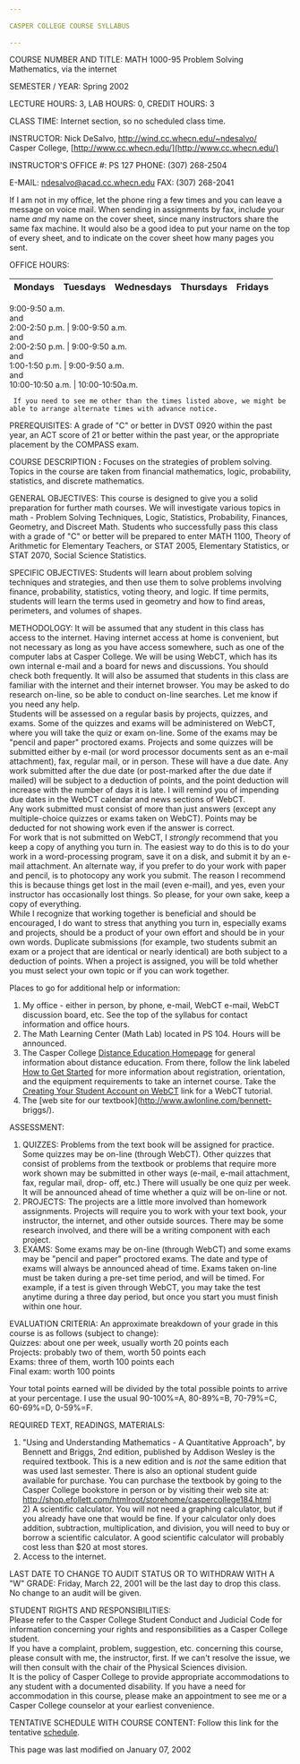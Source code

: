```yaml
---  
  
CASPER COLLEGE COURSE SYLLABUS  
  
---  
```

  
COURSE NUMBER AND TITLE:  MATH 1000-95  Problem Solving Mathematics, via the
internet

SEMESTER / YEAR:  Spring 2002

LECTURE HOURS:  3,    LAB HOURS:  0,     CREDIT HOURS:  3

CLASS TIME:  Internet section, so no scheduled class time.

INSTRUCTOR:  Nick DeSalvo, [http://wind.cc.whecn.edu/~ndesalvo/  
](http://wind.cc.whecn.edu/~ndesalvo/)                           Casper
College, [http://www.cc.whecn.edu/](http://www.cc.whecn.edu/)

INSTRUCTOR'S OFFICE #: PS 127    PHONE:  (307) 268-2504

E-MAIL:  ndesalvo@acad.cc.whecn.edu    FAX:  (307) 268-2041

If I am not in my office, let the phone ring a few times and you can leave a
message on voice mail.  When sending in assignments by fax, include your name
_and_ my name on the cover sheet, since many instructors share the same fax
machine.   It would also be a good idea to put your name on the top of every
sheet, and to indicate on the cover sheet how many pages you sent.

OFFICE HOURS:

Mondays | Tuesdays | Wednesdays | Thursdays | Fridays  
---|---|---|---|---  
9:00-9:50 a.m.  
and  
2:00-2:50 p.m. | 9:00-9:50 a.m.  
and  
2:00-2:50 p.m. | 9:00-9:50 a.m.  
and  
1:00-1:50 p.m. | 9:00-9:50 a.m.  
and  
10:00-10:50 a.m. | 10:00-10:50a.m.  
  
     If you need to see me other than the times listed above, we might be able to arrange alternate times with advance notice.

PREREQUISITES: A grade of "C" or better in DVST 0920 within the past year, an
ACT score of 21 or better within the past year, or the appropriate placement
by the COMPASS exam.

COURSE DESCRIPTION **:** Focuses on the strategies of problem solving. Topics
in the course are taken from financial mathematics, logic, probability,
statistics, and discrete mathematics.

GENERAL OBJECTIVES:  This course is designed to give you a solid preparation
for further math courses.  We will investigate various topics in math -
Problem Solving Techniques, Logic, Statistics, Probability, Finances,
Geometry, and Discreet Math.  Students who successfully pass this class with a
grade of "C" or better will be prepared to enter MATH 1100, Theory of
Arithmetic for Elementary Teachers, or STAT 2005, Elementary Statistics, or
STAT 2070, Social Science Statistics.

SPECIFIC OBJECTIVES: Students will learn about problem solving techniques and
strategies, and then use them to solve problems involving finance,
probability, statistics, voting theory, and logic. If time permits, students
will learn the terms used in geometry and how to find areas, perimeters, and
volumes of shapes.

METHODOLOGY:  It will be assumed that any student in this class has access to
the internet.  Having internet access at home is convenient, but not necessary
as long as you have access somewhere, such as one of the computer labs at
Casper College. We will be using WebCT, which has its own internal e-mail and
a board for news and discussions. You should check both frequently.  It will
also be assumed that students in this class are familiar with the internet and
their internet browser.  You may be asked to do research on-line, so be able
to conduct on-line searches.  Let me know if you need any help.  
     Students will be assessed on a regular basis by projects, quizzes, and exams.  Some of the quizzes and exams will be administered on WebCT, where you will take the quiz or exam on-line.  Some of the exams may be "pencil and paper" proctored exams. Projects and some quizzes will be submitted either by e-mail (or word processor documents sent as an e-mail attachment), fax, regular mail, or in person.  These will have a due date.  Any work submitted after the due date (or post-marked after the due date if mailed) will be subject to a deduction of points, and the point deduction will increase with the number of days it is late.  I will remind you of impending due dates in the WebCT calendar and news sections of WebCT.     
     Any work submitted must consist of more than just answers (except any multiple-choice quizzes or exams taken on WebCT).  Points may be deducted for not showing work even if the answer is correct.  
     For work that is not submitted on WebCT, I _strongly_ recommend that you keep a copy of anything you turn in.   The easiest way to do this is to do your work in a word-processing program, save it on a disk, and submit it by an e-mail attachment.  An alternate way, if you prefer to do your work with paper and pencil,  is to photocopy any work you submit.  The reason I recommend this is because things get lost in the mail (even e-mail), and yes, even your instructor has occasionally lost things.  So please, for your own sake, keep a copy of everything.   
     While I recognize that working together is beneficial and should be encouraged, I do want to stress that anything you turn in, especially exams and projects, should be a product of your own effort and should be in your own words.  Duplicate submissions (for example, two students submit an exam or a project that are identical or nearly identical) are both subject to a deduction of points.  When a project is assigned, you will be told whether you must select your own topic or if you can work together.

Places to go for additional help or information:  
1)  My office - either in person, by phone, e-mail, WebCT e-mail, WebCT
discussion board, etc.  See the top of the syllabus for contact information
and office hours.  
2)  The Math Learning Center (Math Lab) located in PS 104\. Hours will be
announced.  
3)  The Casper College [Distance Education
Homepage](http://www.cc.whecn.edu/distance_ed/) for general information about
distance education.  From there, follow the link labeled  [How to Get
Started](http://www.cc.whecn.edu/distance_ed/starting.asp) for more
information about registration, orientation, and the equipment requirements to
take an internet course. Take the  [Creating Your Student Account on
WebCT](http://www.cc.whecn.edu/distance_ed/webcttutorial.htm) link for a WebCT
tutorial.  
4)  The  [web site for our textbook](http://www.awlonline.com/bennett-
briggs/).

ASSESSMENT:

1)  QUIZZES:  Problems from the text book will be assigned for practice.  Some
quizzes may be on-line (through WebCT).  Other quizzes that consist of
problems from the textbook or problems that require more work shown may be
submitted in other ways (e-mail, e-mail attachment, fax, regular mail, drop-
off, etc.)  There will usually be one quiz per week. It will be announced
ahead of time whether a quiz will be on-line or not.  
2)  PROJECTS:  The projects are a little more involved than homework
assignments.  Projects will require you to work with your text book, your
instructor, the internet, and other outside sources.  There may be some
research involved, and there will be a writing component with each project.  
3)  EXAMS:  Some exams may be on-line (through WebCT) and some exams may be
"pencil and paper" proctored exams.  The date and type of exams will always be
announced ahead of time.  Exams taken on-line must be taken during a pre-set
time period, and will be timed.  For example, if a test is given through
WebCT, you may take the test anytime during a three day period, but once you
start you must finish within one hour.

EVALUATION CRITERIA: An approximate breakdown of your grade in this course is
as follows (subject to change):  
        Quizzes:  about one per week, usually worth 20 points each  
        Projects:  probably two of them, worth 50 points each  
        Exams:  three of them, worth 100 points each  
        Final exam:  worth 100 points

Your total points earned will be divided by the total possible points to
arrive at your percentage.  I use the usual 90-100%=A, 80-89%=B, 70-79%=C,
60-69%=D, 0-59%=F.

REQUIRED TEXT, READINGS, MATERIALS:  
1)  "Using and Understanding Mathematics - A Quantitative Approach", by
Bennett and Briggs, 2nd edition, published by Addison Wesley is the required
textbook. This is a new edition and is _not_ the same edition that was used
last semester. There is also an optional student guide available for purchase.
You can purchase the textbook by going to the Casper College bookstore in
person or by visiting their web site at:  
[http://shop.efollett.com/htmlroot/storehome/caspercollege184.html  
](http://shop.efollett.com/htmlroot/storehome/caspercollege184.html)2)  A
scientific calculator. You will not need a graphing calculator, but if you
already have one that would be fine.  If your calculator only does addition,
subtraction, multiplication, and division, you will need to buy or borrow a
scientific calculator.  A good scientific calculator will probably cost less
than $20 at most stores.  
3)  Access to the internet.

LAST DATE TO CHANGE TO AUDIT STATUS OR TO WITHDRAW WITH A "W" GRADE:  Friday,
March 22, 2001 will be the last day to drop this class.  No change to an audit
will be given.

STUDENT RIGHTS AND RESPONSIBILITIES:  
     Please refer to the Casper College Student Conduct and Judicial Code for information concerning your rights and responsibilities as a Casper College student.  
     If you have a complaint, problem, suggestion, etc. concerning this course, please consult with me, the instructor, first.  If we can't resolve the issue, we will then consult with the chair of the Physical Sciences division.    
     It is the policy of Casper College to provide appropriate accommodations to any student with a documented disability.  If you have a need for accommodation in this course, please make an appointment to see me or a Casper College counselor at your earliest convenience. 

TENTATIVE SCHEDULE WITH COURSE CONTENT:  Follow this link for the tentative
[schedule](schedule.htm).



This page was last modified on January 07, 2002

